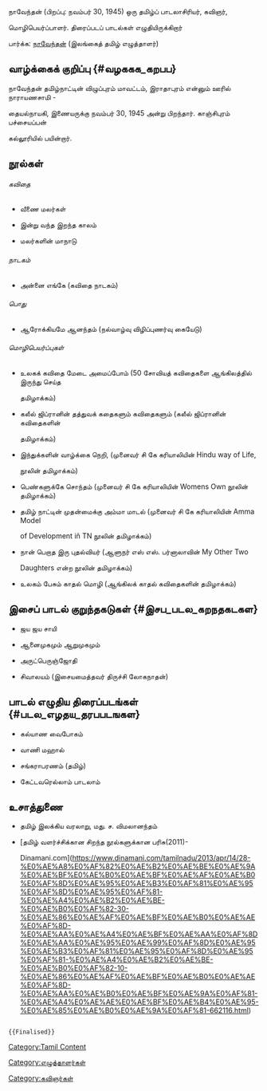 நாவேந்தன் (பிறப்பு: நவம்பர் 30, 1945) ஒரு தமிழ்ப் பாடலாசிரியர், கவிஞர்,
மொழிபெயர்ப்பாளர். திரைப்படப் பாடல்கள் எழுதியிருக்கிறார்

பார்க்க: [நாவேந்தன்](நாவேந்தன் "wikilink") (இலங்கைத் தமிழ் எழுத்தாளர்)

## வாழ்க்கைக் குறிப்பு {#வழககக_கறபப}

நாவேந்தன் தமிழ்நாட்டின் விழுப்புரம் மாவட்டம், இராதாபுரம் என்னும் ஊரில் நாராயணசாமி -
தையல்நாயகி, இணையருக்கு நவம்பர் 30, 1945 அன்று பிறந்தார். காஞ்சிபுரம் பச்சையப்பன்
கல்லூரியில் பயின்றார்.

## நூல்கள்

###### கவிதை

-   வீணை மலர்கள்
-   இன்று வந்த இறந்த காலம்
-   மலர்களின் மாநாடு

###### நாடகம்

-   அன்னை எங்கே (கவிதை நாடகம்)

###### பொது

-   ஆரோக்கியமே ஆனந்தம் (நல்வாழ்வு விழிப்புணர்வு கையேடு)

###### மொழிபெயர்ப்புகள்

-   உலகக் கவிதை மேடை அமைப்போம் (50 சோவியத் கவிதைகளை ஆங்கிலத்தில் இருந்து செய்த
    தமிழாக்கம்)
-   கலீல் ஜிப்ரானின் தத்துவக் கதைகளும் கவிதைகளும் (கலீல் ஜிப்ரானின் கவிதைகளின்
    தமிழாக்கம்)
-   இந்துக்களின் வாழ்க்கை நெறி, (முனைவர் சி கே கரியாலியின் Hindu way of Life,
    நூலின் தமிழாக்கம்)
-   பெண்களுக்கே சொந்தம் (முனைவர் சி கே கரியாலியின் Womens Own நூலின் தமிழாக்கம்)
-   தமிழ் நாட்டின் முதன்மைக்கு அம்மா மாடல் (முனைவர் சி கே கரியாலியின் Amma Model
    of Development iñ TN நூலின் தமிழாக்கம்)
-   நான் பெறாத இரு புதல்வியர் (ஆளுநர் எஸ் எஸ். பர்னாலாவின் My Other Two
    Daughters என்ற நூலின் தமிழாக்கம்)
-   உலகம் பேசும் காதல் மொழி (ஆங்கிலக் காதல் கவிதைகளின் தமிழாக்கம்)

## இசைப் பாடல் குறுந்தகடுகள் {#இசப_படல_கறநதகடகள}

-   ஜய ஜய சாயி
-   ஆனைமுகமும் ஆறுமுகமும்
-   அருட்பெருஞ்ஜோதி
-   சிவாலயம் (இசையமைத்தவர் திருச்சி லோகநாதன்)

## பாடல் எழுதிய திரைப்படங்கள் {#படல_எழதய_தரபபடஙகள}

-   கல்யாண வைபோகம்
-   வாணி மஹால்
-   சங்கராபரணம் (தமிழ்)
-   கேட்டவரெல்லாம் பாடலாம்

## உசாத்துணை

-   தமிழ் இலக்கிய வரலாறு, மது. ச. விமலானந்தம்
-   [தமிழ் வளர்ச்சிக்கான சிறந்த நூல்களுக்கான பரிசு(2011)-
    Dinamani.com](https://www.dinamani.com/tamilnadu/2013/apr/14/28-%E0%AE%A8%E0%AF%82%E0%AE%B2%E0%AE%BE%E0%AE%9A%E0%AE%BF%E0%AE%B0%E0%AE%BF%E0%AE%AF%E0%AE%B0%E0%AF%8D%E0%AE%95%E0%AE%B3%E0%AF%81%E0%AE%95%E0%AF%8D%E0%AE%95%E0%AF%81-%E0%AE%A4%E0%AE%B2%E0%AE%BE-%E0%AE%B0%E0%AF%82-30-%E0%AE%86%E0%AE%AF%E0%AE%BF%E0%AE%B0%E0%AE%AE%E0%AF%8D-%E0%AE%AA%E0%AE%A4%E0%AE%BF%E0%AE%AA%E0%AF%8D%E0%AE%AA%E0%AE%95%E0%AE%99%E0%AF%8D%E0%AE%95%E0%AE%B3%E0%AF%81%E0%AE%95%E0%AF%8D%E0%AE%95%E0%AF%81-%E0%AE%A4%E0%AE%B2%E0%AE%BE-%E0%AE%B0%E0%AF%82-10-%E0%AE%86%E0%AE%AF%E0%AE%BF%E0%AE%B0%E0%AE%AE%E0%AF%8D-%E0%AE%AA%E0%AE%B0%E0%AE%BF%E0%AE%9A%E0%AF%81-%E0%AE%A4%E0%AE%AE%E0%AE%BF%E0%AE%B4%E0%AE%95-%E0%AE%85%E0%AE%B0%E0%AE%9A%E0%AF%81-662116.html)

```{=mediawiki}
{{Finalised}}
```
[Category:Tamil Content](Category:Tamil_Content "wikilink")
[Category:எழுத்தாளர்கள்](Category:எழுத்தாளர்கள் "wikilink")
[Category:கவிஞர்கள்](Category:கவிஞர்கள் "wikilink")
